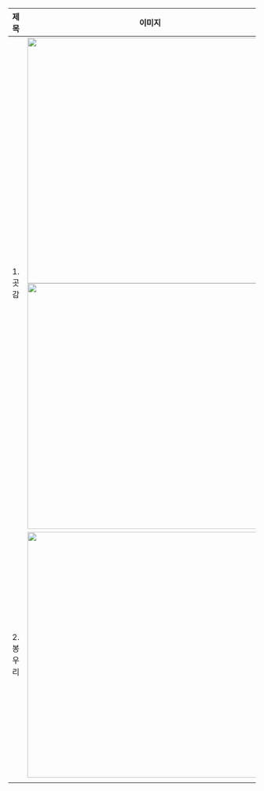 |제목|이미지|설명|
|----|----------|--|
|1.곳감|<img src="https://user-images.githubusercontent.com/33335762/182495895-7f412500-f2fc-4f4d-a9e7-04e60527f4e6.jpg" width="500" height="500"/> <img src="https://user-images.githubusercontent.com/33335762/182495900-21ad61b8-a376-4889-bec6-dc033b825ac8.jpg" width="500" height="500"/> |[8. 곳감.txt](https://github.com/choisunghwan/codingtest/files/9246790/8.txt)|
|2.봉우리|<img src="https://user-images.githubusercontent.com/33335762/182495901-5003b543-e5aa-49e3-b13f-22837c969e54.jpg" width="500" height="500"/>|[9. 봉우리.txt](https://github.com/choisunghwan/codingtest/files/9246791/9.txt)|
||||






